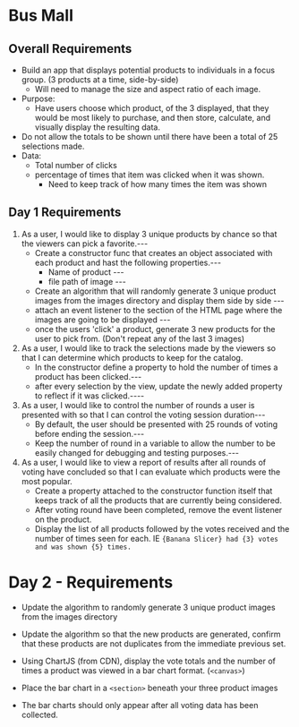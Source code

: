 # Bus Mall
## Overall Requirements
- Build an app that displays potential products to individuals in a focus group. (3 products at a time, side-by-side)
    - Will need to manage the size and aspect ratio of each image.
- Purpose:
    - Have users choose which product, of the 3 displayed, that they would be most likely to purchase, and then store, calculate, and visually display the resulting data.
- Do not allow the totals to be shown until there have been a total of 25 selections made.
- Data:
    - Total number of clicks
    - percentage of times that item was clicked when it was shown.
        - Need to keep track of how many times the item was shown

  
## Day 1 Requirements
1. As a user, I would like to display 3 unique products by chance so that the viewers can pick a favorite.---
    - Create a constructor func that creates an object associated with each product and hast the following properties.---
        - Name of product ---
        - file path of image ---
    - Create an algorithm that will randomly generate 3 unique product images from the images directory and display them side by side ---
    - attach an event listener to the section of the HTML page where the images are going to be displayed ---
    - once the users 'click' a product, generate 3 new products for the user to pick from. (Don't repeat any of the last 3 images)
1. As a user, I would like to track the selections made by the viewers so that I can determine which products to keep for the catalog.
    - In the constructor define a property to hold the number of times a product has been clicked.---
    - after every selection by the view, update the newly added property to reflect if it was clicked.---- 
1. As a user, I would like to control the number of rounds a user is presented with so that I can control the voting session duration---
    - By default, the user should be presented with 25 rounds of voting before ending the session.---
    - Keep the number of round in a variable to allow the number to be easily changed for debugging and testing purposes.---
1. As a user, I would like to view a report of results after all rounds of voting have concluded so that  I can evaluate which products were the most popular.
    - Create a property attached to the constructor function itself that keeps track of all the products that are currently being considered. 
    - After voting round have been completed, remove the event listener on the product.
    - Display the list of all products followed by the votes received and the number of times seen for each. IE `{Banana Slicer} had {3} votes and was shown {5} times.`

# Day 2 - Requirements

- Update the algorithm to randomly generate 3 unique product images from the images directory
- Update the algorithm so that the new products are generated, confirm that these products are not duplicates from the immediate previous set.

- Using ChartJS (from CDN), display the vote totals and the number of times a product was viewed in a bar chart format. (`<canvas>`)
- Place the bar chart in a `<section>` beneath your three product images
- The bar charts should only appear after all voting data has been collected. 